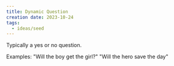 ```yaml
---
title: Dynamic Question
creation date: 2023-10-24
tags:
  - ideas/seed
---
```


Typically a yes or no question.

Examples:
"Will the boy get the girl?"
"Will the hero save the day"

